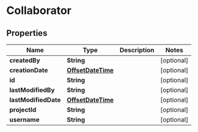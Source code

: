 
# Collaborator

## Properties
Name | Type | Description | Notes
------------ | ------------- | ------------- | -------------
**createdBy** | **String** |  |  [optional]
**creationDate** | [**OffsetDateTime**](OffsetDateTime.md) |  |  [optional]
**id** | **String** |  |  [optional]
**lastModifiedBy** | **String** |  |  [optional]
**lastModifiedDate** | [**OffsetDateTime**](OffsetDateTime.md) |  |  [optional]
**projectId** | **String** |  |  [optional]
**username** | **String** |  |  [optional]




